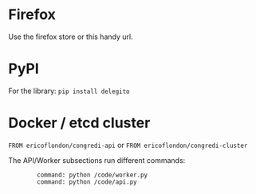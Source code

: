 # Firefox
Use the firefox store or this handy url.

# PyPI
For the library: `pip install delegito`

# Docker / etcd cluster
`FROM ericoflondon/congredi-api`
or
`FROM ericoflondon/congredi-cluster`

The API/Worker subsections run different commands:

```
        command: python /code/worker.py
        command: python /code/api.py
```

